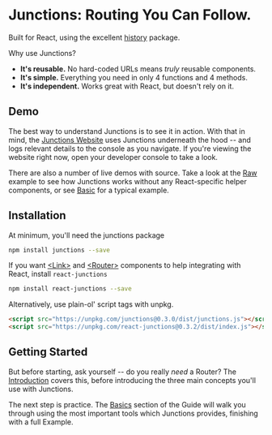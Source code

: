 # Junctions: Routing You Can Follow.

Built for React, using the excellent [history](https://github.com/mjackson/history) package.

Why use Junctions?

- **It's reusable.** No hard-coded URLs means *truly* reusable components.
- **It's simple.** Everything you need in only 4 functions and 4 methods.
- **It's independent.** Works great with React, but doesn't rely on it.

## Demo

The best way to understand Junctions is to see it in action. With that in mind, the [Junctions Website](https://junctions.js.org) uses Junctions underneath the hood -- and logs relevant details to the console as you navigate. If you're viewing the website right now, open your developer console to take a look.

There are also a number of live demos with source. Take a look at the [Raw](/examples/Raw) example to see how Junctions works without any React-specific helper components, or see [Basic](/examples/Basic) for a typical example.

## Installation

At minimum, you'll need the junctions package

```bash
npm install junctions --save
```

If you want [&lt;Link&gt;](/docs/api/react-junctions/Link) and [&lt;Router&gt;](/docs/api/react-junctions/Router) components to help integrating with React, install `react-junctions`

```bash
npm install react-junctions --save
```

Alternatively, use plain-ol' script tags with unpkg.

```html
<script src="https://unpkg.com/junctions@0.3.0/dist/junctions.js"></script>
<script src="https://unpkg.com/react-junctions@0.3.2/dist/index.js"></script>
```

## Getting Started

But before starting, ask yourself -- do you really *need* a Router? The [Introduction](/docs/introduction/do-i-need-a-router) covers this, before introducing the three main concepts you'll use with Junctions.

The next step is practice. The [Basics](/docs/basics/locations) section of the Guide will walk you through using the most important tools which Junctions provides, finishing with a full Example.
